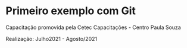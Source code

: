 # Primeiro exemplo com Git

Capacitação promovida pela Cetec Capacitações - Centro Paula Souza

Realização: Julho2021 - Agosto/2021